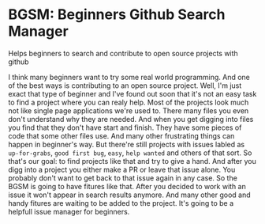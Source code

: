 # BGSM: Beginners Github Search Manager
Helps beginners to search and contribute to open source projects with github

I think many beginners want to try some real world programming. And one of the best ways is contributing to an open source project. 
Well, I'm just exact that type of beginner and I've found out soon that it's not an easy task to find a project where you can realy help.
Most of the projects look much not like single page applications we're used to. There many files you even don't understand why they are
needed. And when you get digging into files you find that they don't have start and finish. They have some pieces of code that some
other files use. And many other frustrating things can happen in beginner's way. 
But there're still projects with issues labled as `up-for-grabs`, `good first bug`, `easy`, `help wanted` and others of that sort.
So that's our goal: to find projects like that and try to give a hand. And after you digg into a project you either make a PR or leave
that issue alone. You probably don't want to get back to that issue again in any case. So the BGSM is going to have fitures like that. 
After you decided to work with an issue it won't appear in search results anymore. And many other good and handy fitures are waiting
to be added to the project. It's going to be a helpfull issue manager for beginners. 
